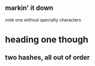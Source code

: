 ## markin' it down

note one without specialty characters

# heading one though

## two hashes, all out of order
